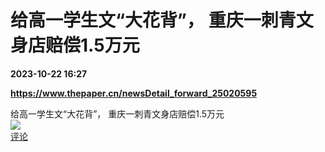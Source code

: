 # 给高一学生文“大花背”， 重庆一刺青文身店赔偿1.5万元

**2023-10-22 16:27**

**https://www.thepaper.cn/newsDetail_forward_25020595**

给高一学生文“大花背”， 重庆一刺青文身店赔偿1.5万元  
![](https://img3.chouti.com/CHOUTI_231022_1833277EA6F1412C924E72E05C9D5BD7.jpg)  
[评论](https://m.chouti.com/link/40368730)
